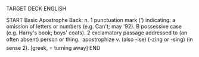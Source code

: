TARGET DECK
ENGLISH

START
Basic
Apostrophe
Back: n. 1 punctuation mark (') indicating: a omission of letters or numbers (e.g. Can't; may '92). B possessive case (e.g. Harry's book; boys' coats). 2 exclamatory passage addressed to (an often absent) person or thing.  apostrophize v. (also -ise) (-zing or -sing) (in sense 2). [greek, = turning away]
END
